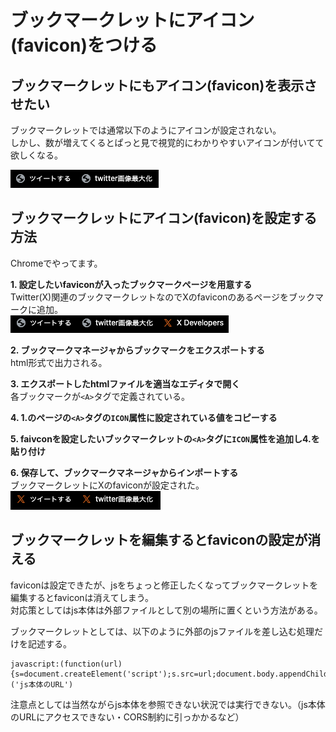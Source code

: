# ブックマークレットにアイコン(favicon)をつける

## ブックマークレットにもアイコン(favicon)を表示させたい

ブックマークレットでは通常以下のようにアイコンが設定されない。  
しかし、数が増えてくるとぱっと見で視覚的にわかりやすいアイコンが付いてて欲しくなる。  

<img src="./img/bookmarklet1.png">

## ブックマークレットにアイコン(favicon)を設定する方法

Chromeでやってます。

**1. 設定したいfaviconが入ったブックマークページを用意する**  
Twitter(X)関連のブックマークレットなのでXのfaviconのあるページをブックマークに追加。  
<img src="./img/bookmarklet2.png">

**2. ブックマークマネージャからブックマークをエクスポートする**  
html形式で出力される。

**3. エクスポートしたhtmlファイルを適当なエディタで開く**  
各ブックマークが`<A>`タグで定義されている。

**4. 1.のページの`<A>`タグの`ICON`属性に設定されている値をコピーする**  

**5. faivconを設定したいブックマークレットの`<A>`タグに`ICON`属性を追加し4.を貼り付け**  

**6. 保存して、ブックマークマネージャからインポートする**  
ブックマークレットにXのfaviconが設定された。  
<img src="./img/bookmarklet3.png">


## ブックマークレットを編集するとfaviconの設定が消える

faviconは設定できたが、jsをちょっと修正したくなってブックマークレットを編集するとfaviconは消えてしまう。  
対応策としてはjs本体は外部ファイルとして別の場所に置くという方法がある。  

ブックマークレットとしては、以下のように外部のjsファイルを差し込む処理だけを記述する。

```
javascript:(function(url){s=document.createElement('script');s.src=url;document.body.appendChild(s);})('js本体のURL')
```

注意点としては当然ながらjs本体を参照できない状況では実行できない。（js本体のURLにアクセスできない・CORS制約に引っかかるなど）